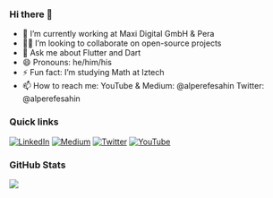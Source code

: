 ### Hi there 👋

* 🔭 I’m currently working at Maxi Digital GmbH & Pera<br>
* 🧑‍💻 I’m looking to collaborate on open-source projects<br>
* 💬 Ask me about Flutter and Dart<br>
* 😄 Pronouns: he/him/his<br>
* ⚡ Fun fact: I’m studying Math at Iztech <br>
* 📫 How to reach me: YouTube & Medium: @alperefesahin Twitter: @alperefesahin

### Quick links
[![LinkedIn](https://img.shields.io/badge/LinkedIn-%230077B5.svg?logo=linkedin&logoColor=white)](https://linkedin.com/in/alperefesahin/) [![Medium](https://img.shields.io/badge/Medium-12100E?logo=medium&logoColor=white)](https://medium.com/@alperefesahin) [![Twitter](https://img.shields.io/badge/Twitter-%231DA1F2.svg?logo=Twitter&logoColor=white)](https://twitter.com/alperefesahin) [![YouTube](https://img.shields.io/badge/YouTube-%23FF0000.svg?logo=YouTube&logoColor=white)](https://www.youtube.com/channel/UCcsgi-iDYAtQPmWI7I8e0pg) 

### GitHub Stats
![](https://github-readme-stats.vercel.app/api?username=alperefesahin&theme=default&hide_border=false&include_all_commits=false&count_private=true)<br/>
